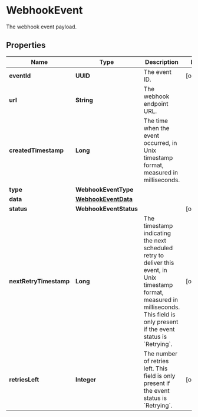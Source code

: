 

# WebhookEvent

The webhook event payload.

## Properties

| Name | Type | Description | Notes |
|------------ | ------------- | ------------- | -------------|
|**eventId** | **UUID** | The event ID. |  [optional] |
|**url** | **String** | The webhook endpoint URL. |  |
|**createdTimestamp** | **Long** | The time when the event occurred, in Unix timestamp format, measured in milliseconds. |  |
|**type** | **WebhookEventType** |  |  |
|**data** | [**WebhookEventData**](WebhookEventData.md) |  |  |
|**status** | **WebhookEventStatus** |  |  [optional] |
|**nextRetryTimestamp** | **Long** | The timestamp indicating the next scheduled retry to deliver this event, in Unix timestamp format, measured in milliseconds. This field is only present if the event status is &#x60;Retrying&#x60;.  |  [optional] |
|**retriesLeft** | **Integer** | The number of retries left. This field is only present if the event status is &#x60;Retrying&#x60;. |  [optional] |



